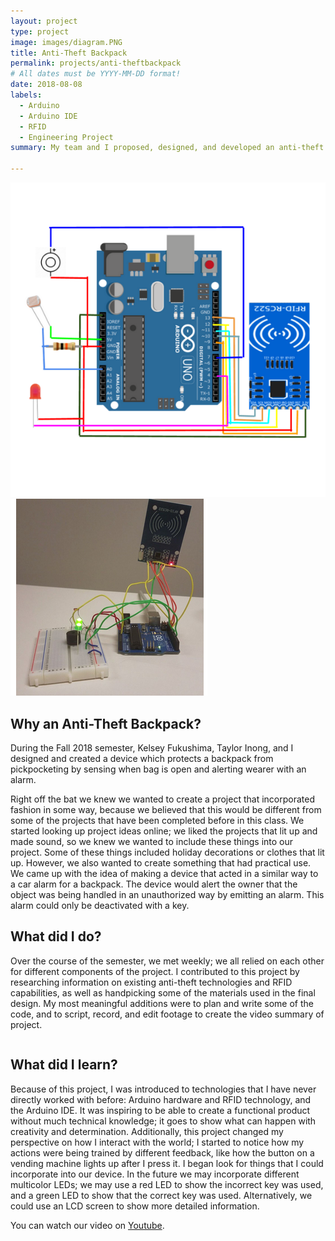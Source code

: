 ```yaml
---
layout: project
type: project
image: images/diagram.PNG
title: Anti-Theft Backpack
permalink: projects/anti-theftbackpack
# All dates must be YYYY-MM-DD format!
date: 2018-08-08
labels:
  - Arduino
  - Arduino IDE 
  - RFID 
  - Engineering Project
summary: My team and I proposed, designed, and developed an anti-theft backpack which could be unlocked with an RFID key. To make this project, we used Arduino Hardware and RFID technology. 

---
```


<div class="ui small rounded images">
  <img class="ui image" src="../images/diagram.PNG">
  <img class="ui image" src="../images/antitheft.PNG">
</div>


Why an Anti-Theft Backpack? 
---
During the Fall 2018 semester, Kelsey Fukushima, Taylor Inong, and I designed and created a device which protects a backpack from pickpocketing by sensing when bag is open and alerting wearer with an alarm. 

Right off the bat we knew we wanted to create a project that incorporated fashion in some way, because we believed that this would be different from some of the projects that have been completed before in this class. We started looking up project ideas online; we liked the projects that lit up and made sound, so we knew we wanted to include these things into our project. Some of these things included holiday decorations or clothes that lit up. However, we also wanted to create something that had practical use. We came up with the idea of making a device that acted in a similar way to a car alarm for a backpack. The device would alert the owner that the object was being handled in an unauthorized way by emitting an alarm. This alarm could only be deactivated with a key. 


What did I do?
---
Over the course of the semester, we met weekly; we all relied on each other for different components of the project. I contributed to this project by researching information on existing anti-theft technologies and RFID capabilities, as well as handpicking some of the materials used in the final design. My most meaningful additions were to plan and write some of the code, and to script, record, and edit footage to create the video summary of project. 

```
```


What did I learn?  
---
Because of this project, I was introduced to technologies that I have never directly worked with before: Arduino hardware and RFID technology, and the Arduino IDE. It was inspiring to be able to create a functional product without much technical knowledge; it goes to show what can happen with creativity and determination. Additionally, this project changed my perspective on how I interact with the world; I started to notice how my actions were being trained by different feedback, like how the button on a vending machine lights up after I press it. I began look for things that I could incorporate into our device. In the future we may incorporate different multicolor LEDs; we may use a red LED to show the incorrect key was used, and a green LED to show that the correct key was used. Alternatively, we could use an LCD screen to show more detailed information. 


You can watch our video on [Youtube](https://youtu.be/lRN41nCLZMQ).



